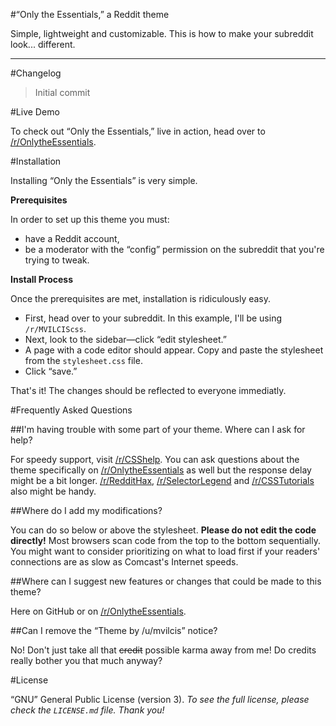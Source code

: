 #“Only the Essentials,” a Reddit theme 

Simple, lightweight and customizable. This is how to make your subreddit look... different.

---

#Changelog

> Initial commit

#Live Demo

To check out “Only the Essentials,” live in action, head over to [/r/OnlytheEssentials](https://reddit.com/r/OnlytheEssentials).

#Installation

Installing “Only the Essentials” is very simple.

**Prerequisites**

In order to set up this theme you must:

* have a Reddit account,
* be a moderator with the “config” permission on the subreddit that you're trying to tweak.

**Install Process**

Once the prerequisites are met, installation is ridiculously easy.

* First, head over to your subreddit. In this example, I'll be using ``/r/MVILCIScss``.
* Next, look to the sidebar—click “edit stylesheet.”
* A page with a code editor should appear. Copy and paste the stylesheet from the ``stylesheet.css`` file.
* Click “save.”

That's it! The changes should be reflected to everyone immediatly.

#Frequently Asked Questions

##I'm having trouble with some part of your theme. Where can I ask for help?

For speedy support, visit [/r/CSShelp](https://reddit.com/r/CSShelp). You can ask questions about the theme specifically on [/r/OnlytheEssentials](https://reddit.com/r/onlytheessentials) as well but the response delay might be a bit longer. [/r/RedditHax](https://reddit.com/r/reddithax), [/r/SelectorLegend](https://reddit.com/r/selectorlegend) and [/r/CSSTutorials](https://reddit.com/r/CSSTutorials) also might be handy.

##Where do I add my modifications?

You can do so below or above the stylesheet. **Please do not edit the code directly!** Most browsers scan code from the top to the bottom sequentially. You might want to consider prioritizing on what to load first if your readers' connections are as slow as Comcast's Internet speeds.

##Where can I suggest new features or changes that could be made to this theme?

Here on GitHub or on [/r/OnlytheEssentials](https://reddit.com/r/onlytheessentials).

##Can I remove the “Theme by /u/mvilcis” notice?

No! Don't just take all that ~~credit~~ possible karma away from me! Do credits really bother you that much anyway?

#License

“GNU” General Public License (version 3). *To see the full license, please check the ``LICENSE.md`` file. Thank you!*
